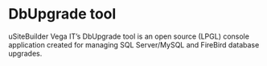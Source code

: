 # DbUpgrade tool
uSiteBuilder
Vega IT’s DbUpgrade tool is an open source (LPGL) console application created for managing SQL Server/MySQL and FireBird database upgrades.
